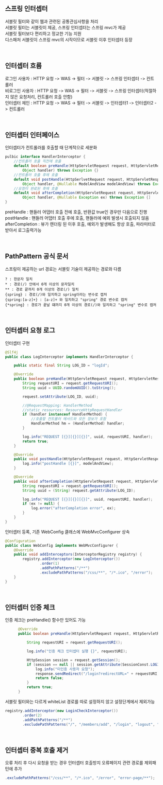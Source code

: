 ## 스프링 인터셉터
서블릿 필터와 같이 웹과 관련된 공통관심사항을 처리  
서블릿 필터는 서블릿이 제공, 스프링 인터셉터는 스프링 mvc가 제공  
서블릿 필터보다 편리하고 정교한 기능 지원  
디스패처 서블릿이 스프링 mvc의 시작이므로 서블릿 이후 인터셉터 등장  

<br>

## 인터셉터 흐름
로그인 사용자 : HTTP 요청 -&gt; WAS -&gt; 필터 -&gt; 서블릿 -&gt; 스프링 인터셉터 -&gt; 컨트롤러  
비로그인 사용자 : HTTP 요청 -&gt; WAS -&gt; 필터 -&gt; 서블릿 -&gt; 스프링 인터셉터(적절하지 않은 요청처리, 컨트롤러 호출 안함)  
인터셉터 체인 : HTTP 요청 -&gt; WAS -&gt; 필터 -&gt; 서블릿 -&gt; 인터셉터1 -&gt; 인터셉터2 -&gt; 컨트롤러  

<br>

## 인터셉터 인터페이스
인터셉터가 컨트롤러를 호출할 때 단계적으로 세분화  

````java
pulbic interface HandlerInterceptor {
    //컨트롤러 호출 직전에 호출
    default boolean preHandle(HttpServletRequest request, HttpServletResponse response,
        Object handler) throws Exception {}
    //컨트롤러 호출 후에 호출
    default void postHandle(HttpSerlvetRequest request, HttpServletResponse response,
        Object handler, @Nullable ModelAndView modelAndView) throws Exception {}
    //요청이 완료된 후에 호출
    default void afterCompletion(HttpServletRequest request, HttpServletResponse response,
        Object handler, @Nullable Exception ex) throws Exception {]        
}
````

preHandle : 핸들러 어댑터 호출 전에 호출, 반환값 true인 경우만 다음으로 진행  
postHandle : 핸들러 어댑터 호출 후에 호출, 핸들러에 예외 발생시 호출되지 않음  
afterCompletion : 뷰가 렌더링 된 이후 호출, 예외가 발생해도 항상 호출, 파라미터로 받아서 로그출력가능  

<br>

## PathPattern 공식 문서  
스프링이 제공하는 url 경로는 서블릿 기술이 제공하는 경로와 다름  

````
? : 한문자 일치   
* : 경로(/) 안에서 0개 이상의 문자일치   
** : 경로 끝까지 0개 이상의 경로(/) 일치  
{spring} : 경로(/)와 일치하고 spring이라는 변수로 캡처  
{spring:[a-z]+} : [a-z]+ 와 일치하고 "spring" 경로 변수로 캡처  
{*spring} : 경로가 끝날 떄까지 0개 이상의 경로(/)와 일치하고 "spring" 변수로 캡처  
````

<br>

## 인터셉터 요청 로그
인터셉터 구현  

````java
@Slf4j
public class LogInterceptor implements HandlerInterceptor {

    public static final String LOG_ID = "logId";

    @Override
    public boolean preHandle(HttpServletRequest request, HttpServletResponse response, Object handler) throws Exception {
        String requestURI = request.getRequestURI();
        String uuid = UUID.randomUUID().toString();

        request.setAttribute(LOG_ID, uuid);

        //@RequestMapping: HandlerMethod
        //static resources: ResourceHttpRequestHandler
        if (handler instanceof HandlerMethod) {
            //호출할 컨트롤러 메서드와 모든 정보가 포함
            HandlerMethod hm = (HandlerMethod) handler;
        }

        log.info("REQUEST [{}][{}][{}]", uuid, requestURI, handler);
        return true;
    }

    @Override
    public void postHandle(HttpServletRequest request, HttpServletResponse response, Object handler, ModelAndView modelAndView) throws Exception {
        log.info("postHandle [{}]", modelAndView);
    }

    @Override
    public void afterCompletion(HttpServletRequest request, HttpServletResponse response, Object handler, Exception ex) throws Exception {
        String requestURI = request.getRequestURI();
        String uuid = (String) request.getAttribute(LOG_ID);

        log.info("REQUEST [{}][{}][{}]", uuid, requestURI, handler);
        if (ex != null) {
            log.error("afterCompletion error", ex);
        }
    }
}
````

인터셉터 등록, 기존 WebConfig 클래스에 WebMvcConfigurer 상속
````java
@Configuration
public class WebConfig implements WebMvcConfigurer {
    @Override
    public void addInterceptors(InterceptorRegistry registry) {
        registry.addInterceptor(new LogInterceptor())
                .order(1)
                .addPathPatterns("/**")
                .excludePathPatterns("/css/**", "/*.ico", "/error");
    }
}
````

<br>
    
## 인터셉터 인증 체크
인증 체크는 preHandle() 함수만 있어도 가능

````java
      @Override
      public boolean preHandle(HttpServletRequest request, HttpServletResponse response, Object handler) throws Exception {

          String requestURI = request.getRequestURI();

          log.info("인증 체크 인터셉터 실행 {}", requestURI);

          HttpSession session = request.getSession();
          if (session == null || session.getAttribute(SessionConst.LOGIN_MEMBER) == null) {
              log.info("미인증 사용자 요청");
              response.sendRedirect("/login?redirectURL=" + requestURI);
              return false;
          }
          return true;
      }
````

서블릿 필터와는 다르게 whiteList 경로를 따로 설정하지 않고 설정단계에서 제외가능
````java
registry.addInterceptor(new LoginCheckInterceptor())
        .order(2)
        .addPathPatterns("/**")
        .excludePathPatterns("/", "/members/add", "/login", "logout", "/css/**", "/*.ico", "/error");
````

<br>

## 인터셉터 중복 호출 제거
오류 처리 후 다시 요청을 받는 경우 인터셉터 호출방지
오류페이지 관련 경로를 제외패턴에 추가

````java
.excludePathPatterns("/css/**", "/*.ico", "/error", "error-page/**");
````

<br>





